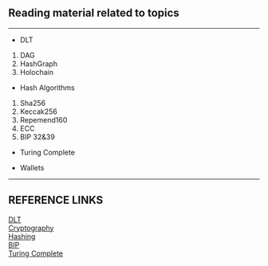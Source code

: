 ## Reading material related to topics  
-------------------------------------
- DLT
1. DAG
2. HashGraph 
3. Holochain  

- Hash Algorithms  
1. Sha256  
2. Keccak256
3. Repemend160
4. ECC
5. BIP 32&39

- Turing Complete  

- Wallets  

---------------------------------------
## REFERENCE LINKS

[DLT](https://www.youtube.com/watch?v=JjMWrXqsrUs)  
[Cryptography](https://www.garykessler.net/library/crypto.html#pkc)  
[Hashing](https://www.youtube.com/watch?v=b4b8ktEV4Bg)  
[BIP](https://medium.com/geekculture/what-is-bitcoin-improvement-proposal-32-bip-32-586a3f36a95c)  
[Turing Complete](https://www.bitstamp.net/learn/blockchain/what-is-turing-complete/)  
